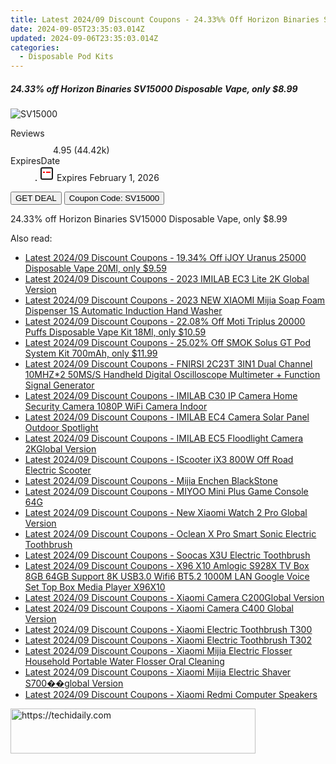 ```yaml
---
title: Latest 2024/09 Discount Coupons - 24.33%% Off Horizon Binaries SV15000 Disposable Vape, only $8.99
date: 2024-09-05T23:35:03.014Z
updated: 2024-09-06T23:35:03.014Z
categories:
  - Disposable Pod Kits
---
```



<div class="max-w-4xl mx-auto grid grid-cols-1 lg:max-w-5xl lg:gap-x-20 lg:grid-cols-2">
  <div class="relative p-3 col-start-1 row-start-1 flex flex-col-reverse rounded-lg bg-gradient-to-t from-black/75 via-black/0 sm:bg-none sm:row-start-2 sm:p-0 lg:row-start-1">
    <h5 class="mt-1 text-lg font-semibold text-white sm:text-slate-900 md:text-2xl dark:sm:text-white">24.33% off Horizon Binaries SV15000 Disposable Vape, only $8.99</h5>
  </div>
  
  <div class="col-start-1 col-end-3 row-start-1 grid gap-4 sm:mb-6 sm:grid-cols-4 lg:col-start-2 lg:row-span-6 lg:row-end-6 lg:mb-0 lg:gap-6">
      <img src="https://static.shareasale.com/image/90958/deal/000000_16986484558763.png" onClick="javascript:window.open(decodeURIComponent('https%3A%2F%2Fwww.shareasale.com%2Fu.cfm%3Fd%3D1067068%26m%3D90958%26u%3D4338022'), '_blank');void(0);" alt="SV15000" class="h-60 w-full rounded-lg object-cover sm:col-span-2 sm:h-52 lg:col-span-full" loading="lazy" />
    
  </div>
  <dl class="row-start-2 mt-4 flex items-center text-xs font-medium sm:row-start-3 sm:mt-1 md:mt-2.5 lg:row-start-2">
    <dt class="sr-only">Reviews</dt>
    <dd class="flex items-center text-indigo-600 dark:text-indigo-400">
      <svg width="24" height="24" fill="none" aria-hidden="true" class="mr-1 stroke-current dark:stroke-indigo-500">
        <path d="m12 5 2 5h5l-4 4 2.103 5L12 16l-5.103 3L9 14l-4-4h5l2-5Z" stroke-width="2" stroke-linecap="round" stroke-linejoin="round" />
      </svg>
      <span>4.95 <span class="font-normal text-slate-400">(44.42k)</span></span>
    </dd>
    <dt class="sr-only">ExpiresDate</dt>
    <dd class="flex items-center">
      <svg width="2" height="2" aria-hidden="true" fill="currentColor" class="mx-3 text-slate-300">
        <circle cx="1" cy="1" r="1" />
      </svg>
      <svg width="24" height="24" viewBox="0 0 24 24" fill="none" stroke="currentColor" stroke-width="2">
        <rect x="3" y="3" width="18" height="18" rx="2" fill="#fff" />
        <path d="M6 10L18 10" stroke="red" stroke-width="2" fill="none" />
        <path d="M10 6L10 18" stroke="#fff" stroke-width="2" fill="none" />
      </svg>
      Expires February 1, 2026    </dd>
  </dl>
  <div class="col-start-1 row-start-3 mt-4 self-center sm:col-start-2 sm:row-span-2 sm:row-start-2 sm:mt-0 lg:col-start-1 lg:row-start-3 lg:row-end-4 lg:mt-6">
    <button type="button" onClick="javascript:window.open(decodeURIComponent('https%3A%2F%2Fwww.shareasale.com%2Fu.cfm%3Fd%3D1067068%26m%3D90958%26u%3D4338022'), '_blank');void(0);" class="rounded-lg bg-red-600 px-3 py-2 text-sm font-medium leading-6 text-white">GET DEAL</button>
    <button type="button" onClick="javascript:window.open(decodeURIComponent('https%3A%2F%2Fwww.shareasale.com%2Fu.cfm%3Fd%3D1067068%26m%3D90958%26u%3D4338022'), '_blank');void(0);" class="border-dashed border-2 border-indigo-600 bg-green-100 text-sm leading-6 font-medium py-2 px-3 rounded-lg">Coupon Code: SV15000</button>
  </div>
  <p class="col-start-1 mt-4 text-sm leading-6 sm:col-span-2 lg:col-span-1 lg:row-start-4 lg:mt-6 dark:text-slate-400">
    24.33% off Horizon Binaries SV15000 Disposable Vape, only $8.99 
  </p>
</div>
<span class="atpl-alsoreadstyle">Also read:</span>
<div><ul>
<li><a href="https://coupons.techidaily.com/coupon-1118951-share-90958-sale/"><u>Latest 2024/09 Discount Coupons - 19.34% Off iJOY Uranus 25000 Disposable Vape 20Ml, only $9.59</u></a></li>
<li><a href="https://coupons.techidaily.com/coupon-1118729-share-97331-sale/"><u>Latest 2024/09 Discount Coupons - 2023 IMILAB EC3 Lite 2K Global Version</u></a></li>
<li><a href="https://coupons.techidaily.com/coupon-1118695-share-97331-sale/"><u>Latest 2024/09 Discount Coupons - 2023 NEW XIAOMI Mijia Soap Foam Dispenser 1S Automatic Induction Hand Washer</u></a></li>
<li><a href="https://coupons.techidaily.com/coupon-1118952-share-90958-sale/"><u>Latest 2024/09 Discount Coupons - 22.08% Off Moti Triplus 20000 Puffs Disposable Vape Kit 18Ml, only $10.59</u></a></li>
<li><a href="https://coupons.techidaily.com/coupon-1119442-share-90958-sale/"><u>Latest 2024/09 Discount Coupons - 25.02% Off SMOK Solus GT Pod System Kit 700mAh, only $11.99</u></a></li>
<li><a href="https://coupons.techidaily.com/coupon-1118694-share-97331-sale/"><u>Latest 2024/09 Discount Coupons - FNIRSI 2C23T 3IN1 Dual Channel 10MHZ*2 50MS/S Handheld Digital Oscilloscope Multimeter + Function Signal Generator</u></a></li>
<li><a href="https://coupons.techidaily.com/coupon-1118728-share-97331-sale/"><u>Latest 2024/09 Discount Coupons - IMILAB C30 IP Camera Home Security Camera 1080P WiFi Camera Indoor</u></a></li>
<li><a href="https://coupons.techidaily.com/coupon-1118727-share-97331-sale/"><u>Latest 2024/09 Discount Coupons - IMILAB EC4 Camera Solar Panel Outdoor Spotlight</u></a></li>
<li><a href="https://coupons.techidaily.com/coupon-1118725-share-97331-sale/"><u>Latest 2024/09 Discount Coupons - IMILAB EC5 Floodlight Camera 2KGlobal Version</u></a></li>
<li><a href="https://coupons.techidaily.com/coupon-1118693-share-97331-sale/"><u>Latest 2024/09 Discount Coupons - IScooter iX3 800W Off Road Electric Scooter</u></a></li>
<li><a href="https://coupons.techidaily.com/coupon-1118736-share-97331-sale/"><u>Latest 2024/09 Discount Coupons - Mijia Enchen BlackStone</u></a></li>
<li><a href="https://coupons.techidaily.com/coupon-1118692-share-97331-sale/"><u>Latest 2024/09 Discount Coupons - MIYOO Mini Plus Game Console 64G</u></a></li>
<li><a href="https://coupons.techidaily.com/coupon-1118697-share-97331-sale/"><u>Latest 2024/09 Discount Coupons - New Xiaomi Watch 2 Pro Global Version</u></a></li>
<li><a href="https://coupons.techidaily.com/coupon-1118733-share-97331-sale/"><u>Latest 2024/09 Discount Coupons - Oclean X Pro Smart Sonic Electric Toothbrush</u></a></li>
<li><a href="https://coupons.techidaily.com/coupon-1118734-share-97331-sale/"><u>Latest 2024/09 Discount Coupons - Soocas X3U Electric Toothbrush</u></a></li>
<li><a href="https://coupons.techidaily.com/coupon-1118691-share-97331-sale/"><u>Latest 2024/09 Discount Coupons - X96 X10 Amlogic S928X TV Box 8GB 64GB Support 8K USB3.0 Wifi6 BT5.2 1000M LAN Google Voice Set Top Box Media Player X96X10</u></a></li>
<li><a href="https://coupons.techidaily.com/coupon-1118730-share-97331-sale/"><u>Latest 2024/09 Discount Coupons - Xiaomi Camera C200Global Version</u></a></li>
<li><a href="https://coupons.techidaily.com/coupon-1118726-share-97331-sale/"><u>Latest 2024/09 Discount Coupons - Xiaomi Camera C400 Global Version</u></a></li>
<li><a href="https://coupons.techidaily.com/coupon-1118732-share-97331-sale/"><u>Latest 2024/09 Discount Coupons - Xiaomi Electric Toothbrush T300</u></a></li>
<li><a href="https://coupons.techidaily.com/coupon-1118731-share-97331-sale/"><u>Latest 2024/09 Discount Coupons - Xiaomi Electric Toothbrush T302</u></a></li>
<li><a href="https://coupons.techidaily.com/coupon-1118735-share-97331-sale/"><u>Latest 2024/09 Discount Coupons - Xiaomi Mijia Electric Flosser Household Portable Water Flosser Oral Cleaning</u></a></li>
<li><a href="https://coupons.techidaily.com/coupon-1118737-share-97331-sale/"><u>Latest 2024/09 Discount Coupons - Xiaomi Mijia Electric Shaver S700��global Version</u></a></li>
<li><a href="https://coupons.techidaily.com/coupon-1118696-share-97331-sale/"><u>Latest 2024/09 Discount Coupons - Xiaomi Redmi Computer Speakers</u></a></li>
</ul></div>

<ins class="adsbygoogle"
      style="display:block"
      data-ad-client="ca-pub-7571918770474297"
      data-ad-slot="8358498916"
      data-ad-format="auto"
      data-full-width-responsive="true"></ins>
<!-- affiliate ads begin -->
<a href="https://aligracehair.sjv.io/c/5597632/2115949/19272" target="_top" id="2115949">
  <img src="//a.impactradius-go.com/display-ad/19272-2115949" border="0" alt="https://techidaily.com" width="392" height="72"/>
</a>
<img height="0" width="0" src="https://aligracehair.sjv.io/i/5597632/2115949/19272" style="position:absolute;visibility:hidden;" border="0" />
<!-- affiliate ads end -->